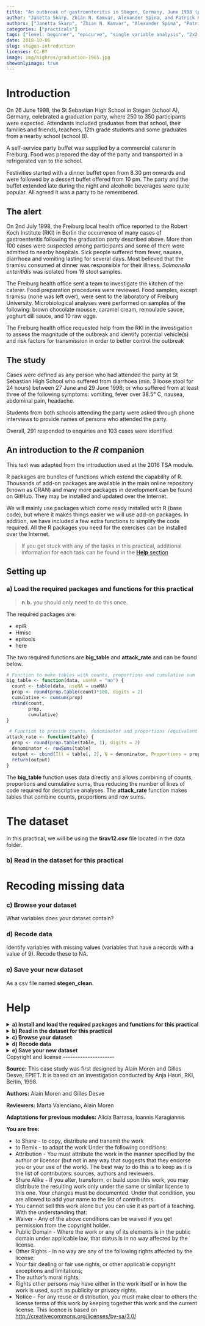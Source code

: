 ```yaml
---
title: "An outbreak of gastroenteritis in Stegen, Germany, June 1998 (part 1)"
author: "Janetta Skarp, Zhian N. Kamvar, Alexander Spina, and Patrick Keating"
authors: ["Janetta Skarp", "Zhian N. Kamvar", "Alexander Spina", "Patrick Keating"]
categories: ["practicals"]
tags: ["level: beginner", "epicurve", "single variable analysis", "2x2 tables", "reproducible research", "gastroenteritis"]
date: 2018-10-06
slug: stegen-introduction
licenses: CC-BY
image: img/highres/graduation-1965.jpg
showonlyimage: true
---
```


Introduction
============

On 26 June 1998, the St Sebastian High School in Stegen (school A),
Germany, celebrated a graduation party, where 250 to 350 participants
were expected. Attendants included graduates from that school, their
families and friends, teachers, 12th grade students and some graduates
from a nearby school (school B).

A self-service party buffet was supplied by a commercial caterer in
Freiburg. Food was prepared the day of the party and transported in a
refrigerated van to the school.

Festivities started with a dinner buffet open from 8.30 pm onwards and
were followed by a dessert buffet offered from 10 pm. The party and the
buffet extended late during the night and alcoholic beverages were quite
popular. All agreed it was a party to be remembered.

The alert
---------

On 2nd July 1998, the Freiburg local health office reported to the
Robert Koch Institute (RKI) in Berlin the occurrence of many cases of
gastroenteritis following the graduation party described above. More
than 100 cases were suspected among participants and some of them were
admitted to nearby hospitals. Sick people suffered from fever, nausea,
diarrhoea and vomiting lasting for several days. Most believed that the
tiramisu consumed at dinner was responsible for their illness.
*Salmonella enteritidis* was isolated from 19 stool samples.

The Freiburg health office sent a team to investigate the kitchen of the
caterer. Food preparation procedures were reviewed. Food samples, except
tiramisu (none was left over), were sent to the laboratory of Freiburg
University. Microbiological analyses were performed on samples of the
following: brown chocolate mousse, caramel cream, remoulade sauce,
yoghurt dill sauce, and 10 raw eggs.

The Freiburg health office requested help from the RKI in the
investigation to assess the magnitude of the outbreak and identify
potential vehicle(s) and risk factors for transmission in order to
better control the outbreak

The study
---------

Cases were defined as any person who had attended the party at St
Sebastian High School who suffered from diarrhoea (min. 3 loose stool
for 24 hours) between 27 June and 29 June 1998; or who suffered from at
least three of the following symptoms: vomiting, fever over 38.5° C,
nausea, abdominal pain, headache.

Students from both schools attending the party were asked through phone
interviews to provide names of persons who attended the party.

Overall, 291 responded to enquiries and 103 cases were identified.

An introduction to the *R* companion
------------------------------------

This text was adapted from the introduction used at the 2016 TSA module.

R packages are bundles of functions which extend the capability of R.
Thousands of add-on packages are available in the main online repository
(known as CRAN) and many more packages in development can be found on
GitHub. They may be installed and updated over the Internet.

We will mainly use packages which come ready installed with R (base
code), but where it makes things easier we will use add-on packages. In
addition, we have included a few extra functions to simplify the code
required. All the R packages you need for the exercises can be installed
over the Internet.

> If you get stuck with any of the tasks in this practical, additional
> information for each task can be found in the [**Help** section](#help)

Setting up
----------

### a) Load the required packages and functions for this practical

> **n.b.** you should only need to do this once.

The required packages are:

-   epiR
-   Hmisc
-   epitools
-   here

The two required functions are **big\_table** and **attack\_rate** and
can be found below.

``` r
# Function to make tables with counts, proportions and cumulative sum
big_table <- function(data, useNA = "no") {
  count <- table(data, useNA = useNA)
  prop <- round(prop.table(count)*100, digits = 2)
  cumulative <- cumsum(prop)
  rbind(count,
        prop,
        cumulative) 
}

 # Function to provide counts, denominator and proportions (equivalent of attack rate)
attack_rate <- function(table) {
  prop <- round(prop.table(table, 1), digits = 2)
  denominator <- rowSums(table) 
  output <- cbind(Ill = table[, 2], N = denominator, Proportions = prop[, 2])
  return(output)
}
```

The **big\_table** function uses data directly and allows combining of
counts, proportions and cumulative sums, thus reducing the number of
lines of code required for descriptive analyses. The **attack\_rate**
function makes tables that combine counts, proportions and row sums.

The dataset
===========

In this practical, we will be using the **tirav12.csv** file located in
the data folder.

### b) Read in the dataset for this practical

Recoding missing data
=====================

### c) Browse your dataset

What variables does your dataset contain?

### d) Recode data

Identify variables with missing values (variables that have a records
with a value of 9). Recode these to NA.

### e) Save your new dataset

As a csv file named **stegen\_clean**.

Help
====

<details style="display: inline;">
<summary> <b> a) Install and load the required packages and functions
for this practical </b> </summary>

Below you can find the commands for installing and loading the required
packages.

``` r
# Installing required packages for the practical
required_packages <- c("epiR", "Hmisc", "epitools", "here", "incidence") 
install.packages(required_packages)
```

``` r
# Loading required packages for the practical
library("epiR")
library("Hmisc")
library("epitools")
library("here")
library("incidence")
```

</details>
<details style="display: inline;">
<summary> <b> b) Read in the dataset for this practical </b> </summary>

``` r
stegen_data <- read.csv(here::here("data", "stegen_raw.csv"), stringsAsFactors = FALSE)
```

</details>
<details style="display: inline;">
<summary> <b> c) Browse your dataset </b> </summary>

*RStudio* has the nice feature that everything is in one browser window,
so you can browse your dataset and your code without having to switch
between browser windows.

``` r
# to browse your data, use the View command
View(stegen_data)
```

Alternatively, you can also view your dataset by clicking on
**stegen\_data** in the top right “global environment” panel of your
*RStudio* browser. Your global environment is where you can see all the
datasets, functions and other things you have loaded in the current
session.

</details>
<details style="display: inline;">
<summary> <b> d) Recode data </b> </summary>

Use the “describe” command to assess your data and identify variables
with missing values. The describe command showed that the variables
salmon, pork and horseradish have a few records with a value of 9. These
need to be recoded to NA.

-   Using the square brackets “`[...]`” after a variable allows you to
    subset for certain observations. To recode values of 9 to NA for the
    pork variable, select observations where pork
    **(`stegen_data$pork`)** is equal to 9 **`[stegen_data$pork == 9]`**
    and set these observations equal to NA

-   Always use the double equals “`==`” within square brackets; this a
    logical (Boolean) operator

-   Use “`!=`” when you want to write “not equal to”

``` r
# The first line below is read as follows:  assign a value of NA to stegen_data$pork WHERE stegen_data$pork is equal to 9
stegen_data$pork[stegen_data$pork == 9] <- NA

stegen_data$salmon[stegen_data$salmon == 9] <- NA

stegen_data$horseradish[stegen_data$horseradish == 9] <- NA
```

</details>
<details style="display: inline;">
<summary> <b> e) Save your new dataset </b> </summary>

``` r
write.csv(stegen_data, file = here::here("data", "stegen_clean.csv"))
```

</details>
Copyright and license
---------------------

**Source:** This case study was first designed by Alain Moren and Gilles
Desve, EPIET. It is based on an investigation conducted by Anja Hauri,
RKI, Berlin, 1998.

**Authors:** Alain Moren and Gilles Desve

**Reviewers:** Marta Valenciano, Alain Moren

**Adaptations for previous modules:** Alicia Barrasa, Ioannis
Karagiannis

**You are free:**

-   to Share - to copy, distribute and transmit the work
-   to Remix - to adapt the work Under the following conditions:
-   Attribution - You must attribute the work in the manner specified by
    the author or licensor (but not in any way that suggests that they
    endorse you or your use of the work). The best way to do this is to
    keep as it is the list of contributors: sources, authors and
    reviewers.
-   Share Alike - If you alter, transform, or build upon this work, you
    may distribute the resulting work only under the same or similar
    license to this one. Your changes must be documented. Under that
    condition, you are allowed to add your name to the list of
    contributors.
-   You cannot sell this work alone but you can use it as part of a
    teaching. With the understanding that:
-   Waiver - Any of the above conditions can be waived if you get
    permission from the copyright holder.
-   Public Domain - Where the work or any of its elements is in the
    public domain under applicable law, that status is in no way
    affected by the license.
-   Other Rights - In no way are any of the following rights affected by
    the license:
-   Your fair dealing or fair use rights, or other applicable copyright
    exceptions and limitations;
-   The author’s moral rights;
-   Rights other persons may have either in the work itself or in how
    the work is used, such as publicity or privacy rights.
-   Notice - For any reuse or distribution, you must make clear to
    others the license terms of this work by keeping together this work
    and the current license. This licence is based on
    <http://creativecommons.org/licenses/by-sa/3.0/>
